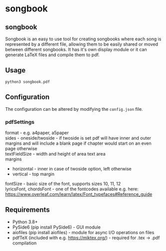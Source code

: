   # songbook
  
  ## songbook

  Songbook is an easy to use tool for creating songbooks where each song is represented by a different file, allowing them to be easily shared or moved between different songbooks. It has it's own display module or it can generate LaTeX files and compile them to pdf.

  ## Usage

  ```
  python3 songbook.pdf
  ```

  ## Configuration

  The configuration can be altered by modifying the `config.json` file.

  ### pdfSettings

  format - e.g. a4paper, a5paper\
  sides - oneside/twoside - if twoside is set pdf will have inner and outer margins and will include a blank page if chapter would start on an even page otherwise\
  textFieldSize - width and height of area text area\
  margins 
  - horizontal - inner in case of twoside option, left otherwise
  - vertical - top margin
  
  fontSize - basic size of the font, supports sizes 10, 11, 12\
  lyricsFont, chordsFont - one of the fontcodes available e.g. here: https://www.overleaf.com/learn/latex/Font_typefaces#Reference_guide
  

  ## Requirements
  
  - Python 3.8+
  - PySide6 (pip install PySide6) - GUI module
  - aiofiles (pip install aiofiles) - module for async I/O operations on files
  - pdfTeX (included with e.g. https://miktex.org/) - required for .tex -> .pdf compilation

